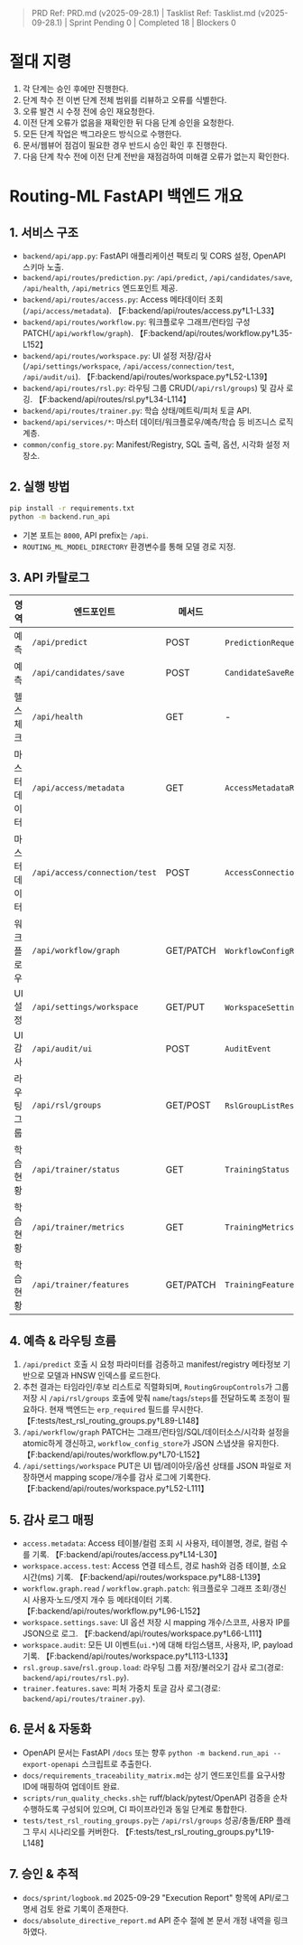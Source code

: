 > PRD Ref: PRD.md (v2025-09-28.1) | Tasklist Ref: Tasklist.md (v2025-09-28.1) | Sprint Pending 0 | Completed 18 | Blockers 0

# 절대 지령
1. 각 단계는 승인 후에만 진행한다.
2. 단계 착수 전 이번 단계 전체 범위를 리뷰하고 오류를 식별한다.
3. 오류 발견 시 수정 전에 승인 재요청한다.
4. 이전 단계 오류가 없음을 재확인한 뒤 다음 단계 승인을 요청한다.
5. 모든 단계 작업은 백그라운드 방식으로 수행한다.
6. 문서/웹뷰어 점검이 필요한 경우 반드시 승인 확인 후 진행한다.
7. 다음 단계 착수 전에 이전 단계 전반을 재점검하여 미해결 오류가 없는지 확인한다.

# Routing-ML FastAPI 백엔드 개요

## 1. 서비스 구조
- `backend/api/app.py`: FastAPI 애플리케이션 팩토리 및 CORS 설정, OpenAPI 스키마 노출.
- `backend/api/routes/prediction.py`: `/api/predict`, `/api/candidates/save`, `/api/health`, `/api/metrics` 엔드포인트 제공.
- `backend/api/routes/access.py`: Access 메타데이터 조회(`/api/access/metadata`). 【F:backend/api/routes/access.py†L1-L33】
- `backend/api/routes/workflow.py`: 워크플로우 그래프/런타임 구성 PATCH(`/api/workflow/graph`). 【F:backend/api/routes/workflow.py†L35-L152】
- `backend/api/routes/workspace.py`: UI 설정 저장/감사(`/api/settings/workspace`, `/api/access/connection/test`, `/api/audit/ui`). 【F:backend/api/routes/workspace.py†L52-L139】
- `backend/api/routes/rsl.py`: 라우팅 그룹 CRUD(`/api/rsl/groups`) 및 감사 로깅. 【F:backend/api/routes/rsl.py†L34-L114】
- `backend/api/routes/trainer.py`: 학습 상태/메트릭/피처 토글 API.
- `backend/api/services/*`: 마스터 데이터/워크플로우/예측/학습 등 비즈니스 로직 계층.
- `common/config_store.py`: Manifest/Registry, SQL 출력, 옵션, 시각화 설정 저장소.

## 2. 실행 방법
```bash
pip install -r requirements.txt
python -m backend.run_api
```
- 기본 포트는 `8000`, API prefix는 `/api`.
- `ROUTING_ML_MODEL_DIRECTORY` 환경변수를 통해 모델 경로 지정.

## 3. API 카탈로그
| 영역 | 엔드포인트 | 메서드 | 주요 스키마 | 감사 로그 |
| --- | --- | --- | --- | --- |
| 예측 | `/api/predict` | POST | `PredictionRequest` → `PredictionResponse` | `prediction.request`, `prediction.response` |
| 예측 | `/api/candidates/save` | POST | `CandidateSaveRequest` | `prediction.candidate.save` |
| 헬스체크 | `/api/health` | GET | - | - |
| 마스터 데이터 | `/api/access/metadata` | GET | `AccessMetadataResponse` | `access.metadata` 【F:backend/api/routes/access.py†L14-L30】 |
| 마스터 데이터 | `/api/access/connection/test` | POST | `AccessConnectionResponse` | `workspace.access.test` 【F:backend/api/routes/workspace.py†L88-L139】 |
| 워크플로우 | `/api/workflow/graph` | GET/PATCH | `WorkflowConfigResponse`/`WorkflowConfigPatch` | `workflow.graph.read`/`workflow.graph.patch` 【F:backend/api/routes/workflow.py†L96-L152】 |
| UI 설정 | `/api/settings/workspace` | GET/PUT | `WorkspaceSettingsResponse`/`WorkspaceSettingsPayload` | `workspace.settings.save` 【F:backend/api/routes/workspace.py†L52-L111】 |
| UI 감사 | `/api/audit/ui` | POST | `AuditEvent` | `workspace.audit` 【F:backend/api/routes/workspace.py†L113-L133】 |
| 라우팅 그룹 | `/api/rsl/groups` | GET/POST | `RslGroupListResponse`/`RslGroupCreate` | `rsl.group.create`, `rsl.groups.list` 【F:backend/api/routes/rsl.py†L34-L114】 |
| 학습 현황 | `/api/trainer/status` | GET | `TrainingStatus` | `trainer.status.read` |
| 학습 현황 | `/api/trainer/metrics` | GET | `TrainingMetricsResponse` | `trainer.metrics.read` |
| 학습 현황 | `/api/trainer/features` | GET/PATCH | `TrainingFeatureWeight` | `trainer.features.save` |

## 4. 예측 & 라우팅 흐름
1. `/api/predict` 호출 시 요청 파라미터를 검증하고 manifest/registry 메타정보 기반으로 모델과 HNSW 인덱스를 로드한다.
2. 추천 결과는 타임라인/후보 리스트로 직렬화되며, `RoutingGroupControls`가 그룹 저장 시 `/api/rsl/groups` 호출에 맞춰 `name`/`tags`/`steps`를 전달하도록 조정이 필요하다. 현재 백엔드는 `erp_required` 필드를 무시한다. 【F:tests/test_rsl_routing_groups.py†L89-L148】
3. `/api/workflow/graph` PATCH는 그래프/런타임/SQL/데이터소스/시각화 설정을 atomic하게 갱신하고, `workflow_config_store`가 JSON 스냅샷을 유지한다. 【F:backend/api/routes/workflow.py†L70-L152】
4. `/api/settings/workspace` PUT은 UI 탭/레이아웃/옵션 상태를 JSON 파일로 저장하면서 mapping scope/개수를 감사 로그에 기록한다. 【F:backend/api/routes/workspace.py†L52-L111】

## 5. 감사 로그 매핑
- `access.metadata`: Access 테이블/컬럼 조회 시 사용자, 테이블명, 경로, 컬럼 수를 기록. 【F:backend/api/routes/access.py†L14-L30】
- `workspace.access.test`: Access 연결 테스트, 경로 hash와 검증 테이블, 소요 시간(ms) 기록. 【F:backend/api/routes/workspace.py†L88-L139】
- `workflow.graph.read` / `workflow.graph.patch`: 워크플로우 그래프 조회/갱신 시 사용자·노드/엣지 개수 등 메타데이터 기록. 【F:backend/api/routes/workflow.py†L96-L152】
- `workspace.settings.save`: UI 옵션 저장 시 mapping 개수/스코프, 사용자 IP를 JSON으로 로그. 【F:backend/api/routes/workspace.py†L66-L111】
- `workspace.audit`: 모든 UI 이벤트(`ui.*`)에 대해 타임스탬프, 사용자, IP, payload 기록. 【F:backend/api/routes/workspace.py†L113-L133】
- `rsl.group.save`/`rsl.group.load`: 라우팅 그룹 저장/불러오기 감사 로그(경로: `backend/api/routes/rsl.py`).
- `trainer.features.save`: 피처 가중치 토글 감사 로그(경로: `backend/api/routes/trainer.py`).

## 6. 문서 & 자동화
- OpenAPI 문서는 FastAPI `/docs` 또는 향후 `python -m backend.run_api --export-openapi` 스크립트로 추출한다.
- `docs/requirements_traceability_matrix.md`는 상기 엔드포인트를 요구사항 ID에 매핑하여 업데이트 완료.
- `scripts/run_quality_checks.sh`는 ruff/black/pytest/OpenAPI 검증을 순차 수행하도록 구성되어 있으며, CI 파이프라인과 동일 단계로 통합한다.
- `tests/test_rsl_routing_groups.py`는 `/api/rsl/groups` 성공/충돌/ERP 플래그 무시 시나리오를 커버한다. 【F:tests/test_rsl_routing_groups.py†L19-L148】

## 7. 승인 & 추적
- `docs/sprint/logbook.md` 2025-09-29 "Execution Report" 항목에 API/로그 명세 검토 완료 기록이 존재한다.
- `docs/absolute_directive_report.md` API 준수 절에 본 문서 개정 내역을 링크하였다.
